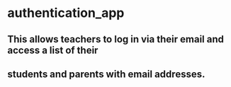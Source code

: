 # authentication_app

## This allows teachers to log in via their email and access a list of their
## students and parents with email addresses.
